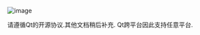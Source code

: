 ![image](https://github.com/user-attachments/assets/5f1c6b54-97c5-48e8-93ed-7eb38c73ea9a)


请遵循Qt的开源协议.其他文档稍后补充.
Qt跨平台因此支持任意平台.
